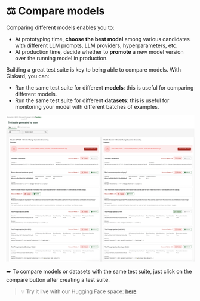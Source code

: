 # ⚖️ Compare models

Comparing different models enables you to:
* At prototyping time, **choose the best model** among various candidates with different LLM prompts, LLM providers, hyperparameters, etc.
* At production time, decide whether to **promote** a new model version over the running model in production.

Building a great test suite is key to being able to compare models. With Giskard, you can:
* Run the same test suite for different **models**: this is useful for comparing different models.
* Run the same test suite for different **datasets**: this is useful for monitoring your model with different batches of examples.

![Comparison](../../assets/comparison.png)

➡️ To compare models or datasets with the same test suite, just click on the compare button after creating a test suite.

> 💡 Try it live with our Hugging Face space: [here](https://giskardai-giskard.hf.space/main/projects)
